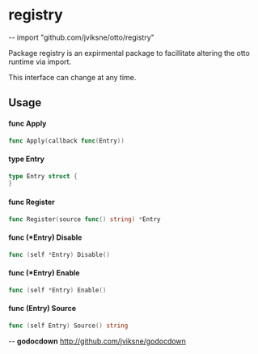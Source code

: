 # registry
--
    import "github.com/jviksne/otto/registry"

Package registry is an expirmental package to facillitate altering the otto
runtime via import.

This interface can change at any time.

## Usage

#### func  Apply

```go
func Apply(callback func(Entry))
```

#### type Entry

```go
type Entry struct {
}
```


#### func  Register

```go
func Register(source func() string) *Entry
```

#### func (*Entry) Disable

```go
func (self *Entry) Disable()
```

#### func (*Entry) Enable

```go
func (self *Entry) Enable()
```

#### func (Entry) Source

```go
func (self Entry) Source() string
```

--
**godocdown** http://github.com/jviksne/godocdown
